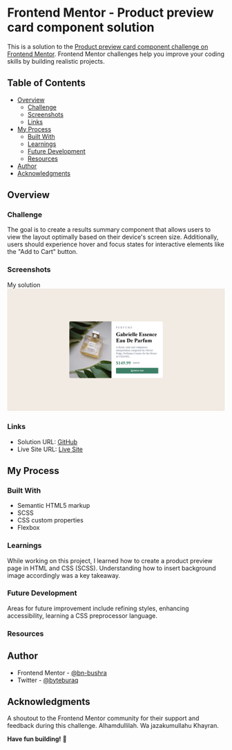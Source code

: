 # Frontend Mentor - Product preview card component solution

This is a solution to the [Product preview card component challenge on Frontend Mentor](https://www.frontendmentor.io/challenges/product-preview-card-component-GO7UmttRfa). Frontend Mentor challenges help you improve your coding skills by building realistic projects.


## Table of Contents

- [Overview](#overview)
  - [Challenge](#challenge)
  - [Screenshots](#screenshots)
  - [Links](#links)
- [My Process](#my-process)
  - [Built With](#built-with)
  - [Learnings](#learnings)
  - [Future Development](#future-development)
  - [Resources](#resources)
- [Author](#author)
- [Acknowledgments](#acknowledgments)

## Overview

### Challenge

The goal is to create a results summary component that allows users to view the layout optimally based on their device's screen size. Additionally, users should experience hover and focus states for interactive elements like the "Add to Cart" button.

### Screenshots

My solution
![Screenshot](./screenshot.png)

### Links

- Solution URL: [GitHub](https://github.com/Bn-Bushra/Coding-with-Frontend-Mentor/tree/8b5a2257c03ee29578f3e9f2e47f60f59e1bf58f/product-preview-card-component-main)
- Live Site URL: [Live Site](https://byteburaq-productpreview.netlify.app)

## My Process

### Built With

- Semantic HTML5 markup
- SCSS
- CSS custom properties
- Flexbox
  
### Learnings

While working on this project, I learned how to create a product preview page in HTML and CSS (SCSS). Understanding how to insert background image accordingly was a key takeaway.

### Future Development

Areas for future improvement include refining styles, enhancing accessibility, learning a CSS preprocessor language.

### Resources

## Author

- Frontend Mentor - [@bn-bushra](https://www.frontendmentor.io/profile/bn-bushra)
- Twitter - [@byteburaq](https://www.twitter.com/byteburaq)

## Acknowledgments

A shoutout to the Frontend Mentor community for their support and feedback during this challenge. Alhamdullilah. Wa jazakumullahu Khayran.

**Have fun building!** 🚀
